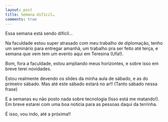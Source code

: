 ```yaml
---
layout: post
title: Semana difícil…
comments: true
---
```


Essa semana está sendo difícil…

Na faculdade estou super atrasado com meu trabalho de diplomação, tenho um seminário para entregar amanhã, um trabalho pra ser feito até terça, e semana que vem tem um evento aqui em Teresina (Ufa!).

Bom, fora a faculdade, estou ampliando meus horizontes, e sobre isso em breve terei novidades.

Estou realmente devendo os slides da minha aula de sábado, e as do primeiro sábado. Mas até este sábado estará no ar!! (Tanto sábado nessa frase)

E a semanas eu não posto nada sobre tecnologia (Isso está me matando!). Em breve estarei com uma boa noticia para as pessoas daqui da terrinha.

É isso, vou indo, até a próxima!!
